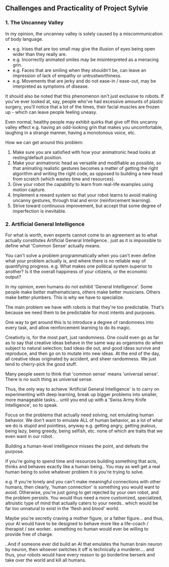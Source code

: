 ## Challenges and Practicality of Project Sylvie

### 1. The Uncanney Valley

In my opinion, the uncanney valley is solely caused by a miscommunication of body language.

- e.g. Irises that are too small may give the illusion of eyes being open wider than they really are.
- e.g. Incorrectly animated smiles may be misinterpreted as a menacing grin.
- e.g. Faces that are smiling when they shouldn't be, can leave an impression of lack of empathy or untrustworthiness.
- e.g. Movements that are jerky and do not ease-in / ease-out, may be interpreted as symptoms of disease.

It should also be noted that this phenomenon isn't just exclusive to robots. If you've ever looked at, say, people who've had
excessive amounts of plastic surgery, you'll notice that a lot of the times, their facial muscles are frozen up - which can
leave people feeling uneasy.

Even normal, healthy people may exhibit quirks that give off this uncanny valley effect e.g. having an odd-looking
grin that makes you uncomfortable, laughing in a strange manner, having a monotonous voice, etc.

How we can get around this problem:

1. Make sure you are satisfied with how your animatronic head looks at resting/default position.
2. Make your animatronic head as versatile and modifiable as possible, so that animating realistic gestures becomes a matter of 
getting the right algorithm and writing the right code, as opposed to building a new head from scratch (which wastes time and resources).
3. Give your robot the capability to learn from real-life examples using motion capture.
4. Implement a reward system so that your robot learns to avoid making uncanny gestures, through trial and error (reinforcement
learning).
5. Strive toward continuous improvement, but accept that some degree of imperfection is inevitable.

### 2. Artificial General Intelligence

For what is worth, even experts cannot come to an agreement as to what actually constitutes Artificial General Intelligence..
just as it is impossible to define what 'Common Sense' actually means.

You can't solve a problem programmatically when you can't even define what your problem actually is, and where there is no
reliable way of quantifying progress. e.g. What makes one political system superior to another? Is it the overall happiness
of your citizens, or the economic output?

In my opinion, even humans do not exhibit 'General Intelligence'. Some people make better mathematicians, others make better
musicians. Others make better plumbers. This is why we have to specialize.

The main problem we have with robots is that they're too predictable. That's because we need them to be predictable for most
intents and purposes.

One way to get around this is to introduce a degree of randomness into every task, and allow reinforcement learning
to do its magic.

Creativity is, for the most part, just randomness. One could even go as far as to say that creative ideas behave in the same way
as organisms do when subject to natural selection; bad ideas die out, and good ideas survive and reproduce, and then
go on to mutate into new ideas. At the end of the day, all creative ideas originated by accident, and sheer randomness. We just tend to cherry-pick the good stuff.

Many people seem to think that 'common sense' means 'universal sense'. There is no such thing as universal sense.

Thus, the only way to achieve 'Artificial General Intelligence' is to carry on experimenting with deep learning, break up 
bigger problems into smaller, more manageable tasks... until you end up with a 'Swiss Army Knife Intelligence', so to speak.

Focus on the problems that actually need solving, not emulating human behavior. We don't want to emulate ALL of human behavior, as a lot of what we do is stupid and pointless, anyway e.g. getting angry, getting jealous, being lazy, being greedy, being selfish, etc. none of which are traits that we even want in our robot.

Building a human-level intelligence misses the point, and defeats the purpose. 

If you're going to spend time and resources building something that acts, thinks and behaves exactly like a human being..
You may as well get a real human being to solve whatever problem it is you're trying to solve. 

e.g. If you're lonely and you can't make meaningful connections with other humans, then clearly, 'human connection'
is something you would want to avoid. Otherwise, you're just going to get rejected by your own robot, and the problem persists.
You would thus need a more customized, specialized, altruistic type of mind that actually caters to your needs.. which would
be far too unnatural to exist in the 'flesh and blood' world.

Maybe you're secretly craving a mother figure, or a father figure... and thus, your AI would have to be designed to behave more like a life-coach / therapist / sex worker.. something no human would ever be willing to provide free of charge.

..And if someone ever did build an AI that emulates the human brain neuron by neuron, then whoever switches it off is technically a murderer.... and thus, your robots would have every reason to go borderline berserk and take over the world and kill all humans.
